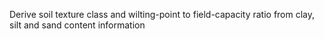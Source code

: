 Derive soil texture class and wilting-point to field-capacity ratio from clay, silt and sand content information
